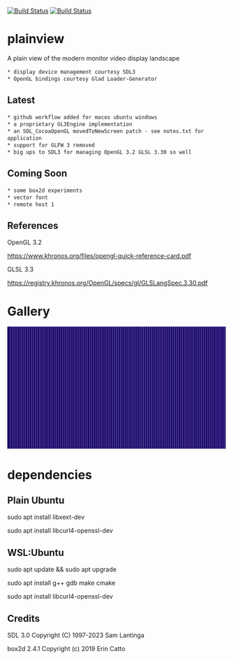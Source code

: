 [![Build Status](https://github.com/nitrologic/plainview/actions/workflows/cmake-multi-platform.yml/badge.svg)](https://github.com/nitrologic/plainview/actions)
[![Build Status](https://github.com/nitrologic/plainview/actions/workflows/cmake-ubuntu.yml/badge.svg)](https://github.com/nitrologic/plainview/actions)

# plainview

A plain view of the modern monitor video display landscape

	* display device management courtesy SDL3 
	* OpenGL bindings courtesy Glad Loader-Generator 

## Latest

	* github workflow added for macos ubuntu windows
	* a proprietary GL3Engine implementation
	* an SDL_CocoaOpenGL movedToNewScreen patch - see notes.txt for application
	* support for GLFW 3 removed
	* big ups to SDL3 for managing OpenGL 3.2 GLSL 3.30 so well

## Coming Soon

	* some box2d experiments 
	* vector font
	* remote host 1

## References

OpenGL 3.2

https://www.khronos.org/files/opengl-quick-reference-card.pdf

GLSL 3.3

https://registry.khronos.org/OpenGL/specs/gl/GLSLangSpec.3.30.pdf


# Gallery

![plainview version 0.4](plainview3.png)

# dependencies

## Plain Ubuntu

sudo apt install libxext-dev

sudo apt install libcurl4-openssl-dev

## WSL:Ubuntu

sudo apt update && sudo apt upgrade

sudo apt install g++ gdb make cmake

sudo apt install libcurl4-openssl-dev

## Credits

SDL 3.0
Copyright (C) 1997-2023 Sam Lantinga

box2d 2.4.1
Copyright (c) 2019 Erin Catto
